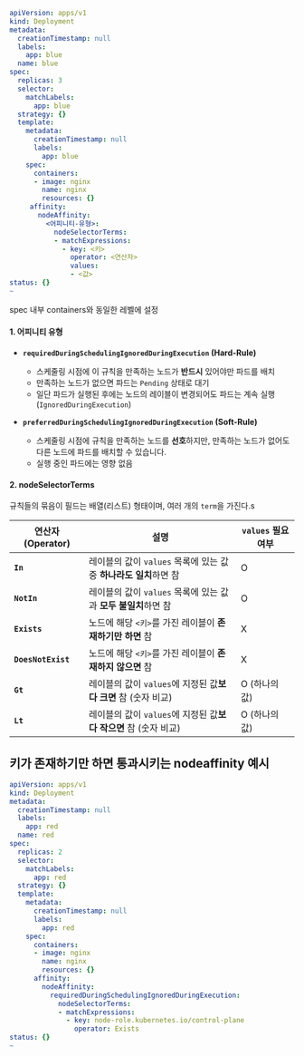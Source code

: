 

```yaml
apiVersion: apps/v1
kind: Deployment
metadata:
  creationTimestamp: null
  labels:
    app: blue
  name: blue
spec:
  replicas: 3
  selector:
    matchLabels:
      app: blue
  strategy: {}
  template:
    metadata:
      creationTimestamp: null
      labels:
        app: blue
    spec:
      containers:
      - image: nginx
        name: nginx
        resources: {}
	 affinity:
	   nodeAffinity:
		 <어피니티-유형>:
		   nodeSelectorTerms:
		   - matchExpressions:
			 - key: <키>
			   operator: <연산자>
			   values:
			   - <값>
status: {}
~                   
```

spec 내부 containers와 동일한 레벨에 설정

#### 1. 어피니티 유형
- **`requiredDuringSchedulingIgnoredDuringExecution` (Hard-Rule)**
    - 스케줄링 시점에 이 규칙을 만족하는 노드가 **반드시** 있어야만 파드를 배치
    - 만족하는 노드가 없으면 파드는 `Pending` 상태로 대기
    - 일단 파드가 실행된 후에는 노드의 레이블이 변경되어도 파드는 계속 실행(`IgnoredDuringExecution`)
        
- **`preferredDuringSchedulingIgnoredDuringExecution` (Soft-Rule)**
    - 스케줄링 시점에 규칙을 만족하는 노드를 **선호**하지만, 만족하는 노드가 없어도 다른 노드에 파드를 배치할 수 있습니다.
    - 실행 중인 파드에는 영향 없음
#### 2. nodeSelectorTerms
규칙들의 묶음이 필드는 배열(리스트) 형태이며, 여러 개의 `term`을 가진다.s

| 연산자 (Operator)     | 설명                                          | `values` 필요 여부 |
| ------------------ | ------------------------------------------- | -------------- |
| **`In`**           | 레이블의 값이 `values` 목록에 있는 값 중 **하나라도 일치**하면 참 | O              |
| **`NotIn`**        | 레이블의 값이 `values` 목록에 있는 값과 **모두 불일치**하면 참   | O              |
| **`Exists`**       | 노드에 해당 `<키>`를 가진 레이블이 **존재하기만 하면** 참        | X              |
| **`DoesNotExist`** | 노드에 해당 `<키>`를 가진 레이블이 **존재하지 않으면** 참        | X              |
| **`Gt`**           | 레이블의 값이 `values`에 지정된 값**보다 크면** 참 (숫자 비교)  | O (하나의 값)      |
| **`Lt`**           | 레이블의 값이 `values`에 지정된 값**보다 작으면** 참 (숫자 비교) | O (하나의 값)      |

## 키가 존재하기만 하면 통과시키는 nodeaffinity 예시
```yaml
apiVersion: apps/v1
kind: Deployment
metadata:
  creationTimestamp: null
  labels:
    app: red
  name: red
spec:
  replicas: 2
  selector:
    matchLabels:
      app: red
  strategy: {}
  template:
    metadata:
      creationTimestamp: null
      labels:
        app: red
    spec:
      containers:
      - image: nginx
        name: nginx
        resources: {}
      affinity:
        nodeAffinity:
          requiredDuringSchedulingIgnoredDuringExecution:
            nodeSelectorTerms:
            - matchExpressions:
              - key: node-role.kubernetes.io/control-plane
                operator: Exists
status: {}
~                                
```

